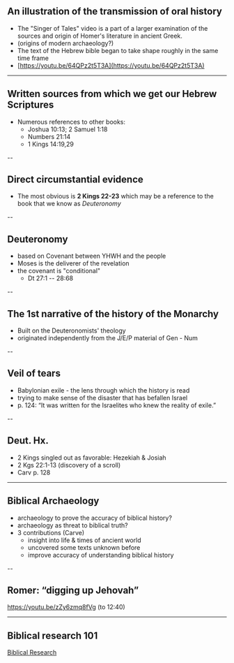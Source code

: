 ## An illustration of the transmission of oral history

- The "Singer of Tales" video is a part of a larger examination of the sources and origin of Homer's literature in ancient Greek.
- (origins of modern archaeology?)
- The text of the Hebrew bible began to take shape roughly in the same time frame
- [https://youtu.be/64QPz2t5T3A](https://youtu.be/64QPz2t5T3A)


---

## Written sources from which we get our Hebrew Scriptures

- Numerous references to other books:
	- Joshua 10:13; 2 Samuel 1:18
	- Numbers 21:14
	- 1 Kings 14:19,29

--

## Direct circumstantial evidence

- The most obvious is **2 Kings 22-23** which may be a reference to the book that we know as *Deuteronomy*

--

## Deuteronomy

- based on Covenant between YHWH and the people
- Moses is the deliverer of the revelation
- the covenant is "conditional"
	- Dt 27:1 -- 28:68

--

## The 1st narrative of the history of the Monarchy

- Built on the Deuteronomists' theology
- originated independently from the J/E/P material of Gen - Num

--


## Veil of tears<a id="sec-1-2" name="sec-1-2"></a>

-   Babylonian exile - the lens through which the history is read
-   trying to make sense of the disaster that has befallen Israel
-   p. 124: “It was written for the Israelites who knew the reality of exile.”

--


## Deut. Hx.<a id="sec-1-4" name="sec-1-4"></a>

- 2 Kings singled out as favorable: Hezekiah & Josiah
- 2 Kgs 22:1-13 (discovery of a scroll)
- Carv p. 128


---

## Biblical Archaeology<a id="sec-1-5" name="sec-1-5"></a>

-   archaeology to prove the accuracy of biblical history?
-   archaeology as threat to biblical truth?
-   3 contributions (Carve)
    -   insight into life & times of ancient world
    -   uncovered some texts unknown before
    -   improve accuracy of understanding biblical history

--

## Romer: “digging up Jehovah”<a id="sec-1-6" name="sec-1-6"></a>

<https://youtu.be/zZy6zmq8fVg> (to 12:40)

---

## Biblical research 101

[Biblical Research](https://dl.dropboxusercontent.com/u/386398/dalesgit.github.io/relg313/biblical-research-101.html)
